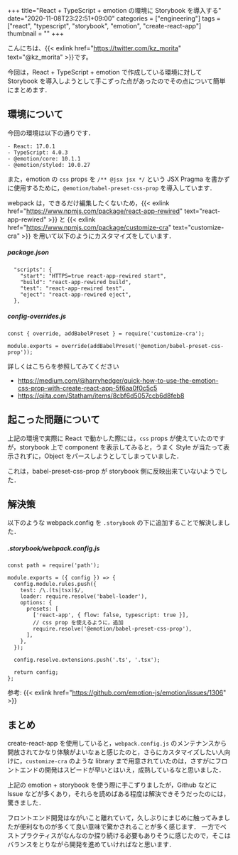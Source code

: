 +++
title="React + TypeScript + emotion の環境に Storybook を導入する"
date="2020-11-08T23:22:51+09:00"
categories = ["engineering"]
tags = ["react", "typescript", "storybook", "emotion", "create-react-app"]
thumbnail = ""
+++

こんにちは、{{< exlink href="https://twitter.com/kz_morita" text="@kz_morita" >}}です。

今回は，React + TypeScript + emotion で作成している環境に対して Storybook を導入しようとして手こずった点があったのでその点について簡単にまとめます．

## 環境について

今回の環境は以下の通りです．

```
- React: 17.0.1
- TypeScript: 4.0.3
- @emotion/core: 10.1.1
- @emotion/styled: 10.0.27
```


また，emotion の `css` props を `/** @jsx jsx */` という JSX Pragma を書かずに使用するために，`@emotion/babel-preset-css-prop` を導入しています．

webpack は，できるだけ編集したくないため，{{< exlink href="https://www.npmjs.com/package/react-app-rewired" text="react-app-rewired" >}} と {{< exlink href="https://www.npmjs.com/package/customize-cra" text="customize-cra" >}} を用いて以下のようにカスタマイズをしています．


##### package.json
```
  "scripts": {
    "start": "HTTPS=true react-app-rewired start",
    "build": "react-app-rewired build",
    "test": "react-app-rewired test",
    "eject": "react-app-rewired eject",
  },
```

##### config-overrides.js
```
const { override, addBabelPreset } = require('customize-cra');

module.exports = override(addBabelPreset('@emotion/babel-preset-css-prop'));
```


詳しくはこちらを参照してみてください

- https://medium.com/@harryhedger/quick-how-to-use-the-emotion-css-prop-with-create-react-app-5f6aa0f0c5c5
- https://qiita.com/Statham/items/8cbf6d5057ccb6d8feb8

## 起こった問題について

上記の環境で実際に React で動かした際には，`css` props が使えていたのですが，storybook 上で component を表示してみると，うまく Style が当たって表示されずに，Object をパースしようとしてしまっていました．

これは，babel-preset-css-prop が storybook 側に反映出来ていないようでした．


## 解決策

以下のような webpack.config を `.storybook` の下に追加することで解決しました．

##### .storybook/webpack.config.js
```
const path = require('path');

module.exports = ({ config }) => {
  config.module.rules.push({
    test: /\.(ts|tsx)$/,
    loader: require.resolve('babel-loader'),
    options: {
      presets: [
        ['react-app', { flow: false, typescript: true }],
        // css prop を使えるように，追加
        require.resolve('@emotion/babel-preset-css-prop'),
      ],
    },
  });

  config.resolve.extensions.push('.ts', '.tsx');

  return config;
};
```

参考: {{< exlink href="https://github.com/emotion-js/emotion/issues/1306" >}}


## まとめ

create-react-app を使用していると，`webpack.config.js` のメンテナンスから開放されてかなり体験がよいなぁと感じたのと，さらにカスタマイズしたい人向けに，`customize-cra` のような library まで用意されていたのは，さすがにフロントエンドの開発はスピードが早いとはいえ，成熟しているなと思いました．

上記の emotion + storybook を使う際に手こずりましたが，Github などに Issue などが多くあり，それらを読めばある程度は解決できそうだったのには，驚きました．

フロントエンド開発はながいこと離れていて，久しぶりにまじめに触ってみましたが便利なものが多くて良い意味で驚かされることが多く感じます．
一方でベストプラクティスがなんなのか探り続ける必要もありそうに感じたので，そこはバランスをとりながら開発を進めていければなと思います．
